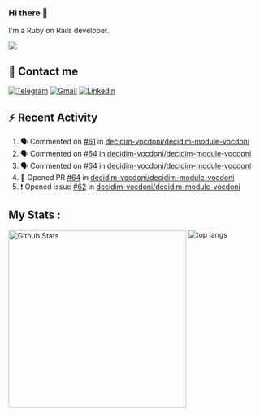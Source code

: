 ### Hi there 👋

I'm a Ruby on Rails developer.

<img src="https://komarev.com/ghpvc/?username=antopalidi&color=blueviolet">

## 📩 Contact me 
[![Telegram](https://img.shields.io/badge/Telegram-2CA5E0?style=for-the-badge&logo=telegram&logoColor=white)](https://t.me/anna_top)
[![Gmail](https://img.shields.io/badge/email-D14836?style=for-the-badge&logo=gmail&logoColor=white)](mailto:topalidisanna@gmail.com)
[![Linkedin](https://img.shields.io/badge/LinkedIn-0077B5?style=for-the-badge&logo=linkedin&logoColor=white)](https://www.linkedin.com/in/topalidi/)
<!-- [![Codewars](https://img.shields.io/badge/Codewars-B1361E?style=for-the-badge&logo=Codewars&logoColor=white)](https://www.codewars.com/users/antopalidi) -->

## :zap: Recent Activity

<!--START_SECTION:activity-->
1. 🗣 Commented on [#61](https://github.com/decidim-vocdoni/decidim-module-vocdoni/issues/61) in [decidim-vocdoni/decidim-module-vocdoni](https://github.com/decidim-vocdoni/decidim-module-vocdoni)
2. 🗣 Commented on [#64](https://github.com/decidim-vocdoni/decidim-module-vocdoni/issues/64) in [decidim-vocdoni/decidim-module-vocdoni](https://github.com/decidim-vocdoni/decidim-module-vocdoni)
3. 🗣 Commented on [#64](https://github.com/decidim-vocdoni/decidim-module-vocdoni/issues/64) in [decidim-vocdoni/decidim-module-vocdoni](https://github.com/decidim-vocdoni/decidim-module-vocdoni)
4. 💪 Opened PR [#64](https://github.com/decidim-vocdoni/decidim-module-vocdoni/pull/64) in [decidim-vocdoni/decidim-module-vocdoni](https://github.com/decidim-vocdoni/decidim-module-vocdoni)
5. ❗ Opened issue [#62](https://github.com/decidim-vocdoni/decidim-module-vocdoni/issues/62) in [decidim-vocdoni/decidim-module-vocdoni](https://github.com/decidim-vocdoni/decidim-module-vocdoni)
<!--END_SECTION:activity-->

## My Stats :
<!--
<img alt="activity" src="https://streak-stats.demolab.com?user=antopalidi" />
-->
<div>
<img align="top" width="350px" alt="Github Stats" src="https://github-readme-stats-1-brown.vercel.app/api?username=antopalidi&count_private=true&show_icons=true&hide_border=true" />
<img align="top" alt="top langs" src="https://github-readme-stats-1-brown.vercel.app/api/top-langs/?username=antopalidi&layout=compact" />
 </div>
<!--
#### [My CV](https://antopalidi.github.io/my_cv/)
-->

<!--
**antopalidi/antopalidi** is a ✨ _special_ ✨ repository because its `README.md` (this file) appears on your GitHub profile.
-->
